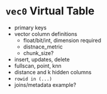 # `vec0` Virtual Table

- primary keys
- vector column definitions
  - float/bit/int, dimension required
  - distnace_metric
  - chunk_size?
- insert, updates, delete
- fullscan, point, knn
- distance and k hidden columns
- `rowid in (...)`
- joins/metadata example?
